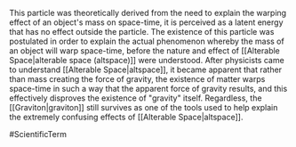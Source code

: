 This particle was theoretically derived from the need to explain the warping effect of an object's mass on space-time, it is perceived as a latent energy that has no effect outside the particle.
The existence of this particle was postulated in order to explain the actual phenomenon whereby the mass of an object will warp space-time, before the nature and effect of <span class="miscellaneous">[[Alterable Space|alterable space (altspace)]]</span> were understood.
After physicists came to understand <span class="miscellaneous">[[Alterable Space|altspace]]</span>, it became apparent that rather than mass creating the force of gravity, the existence of matter warps space-time in such a way that the apparent force of gravity results, and this effectively disproves the existence of "gravity" itself.
Regardless, the <span class="miscellaneous">[[Graviton|graviton]]</span> still survives as one of the tools used to help explain the extremely confusing effects of <span class="miscellaneous">[[Alterable Space|altspace]]</span>.

#ScientificTerm